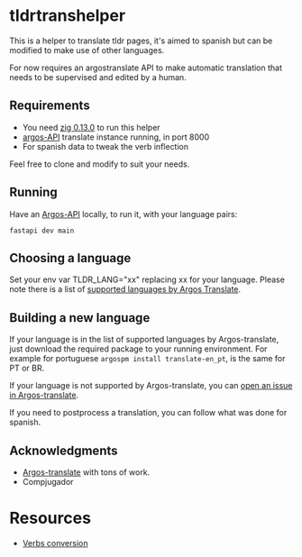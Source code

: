 # tldrtranshelper

This is a helper to translate tldr pages, it's aimed to spanish but can
be modified to make use of other languages.

For now requires an argostranslate API to make automatic translation that
needs to be supervised and edited by a human.

## Requirements

* You need [zig 0.13.0](https://ziglang.org/download/) to run this helper
* [argos-API](https://github.com/Jaro-c/Argos-API) translate instance running, in port 8000
* For spanish data to tweak the verb inflection

Feel free to clone and modify to suit your needs.

## Running

Have an [Argos-API](https://github.com/Jaro-c/Argos-API) locally, to run it, with your
language pairs:

```
fastapi dev main
```

## Choosing a language

Set your env var TLDR_LANG="xx" replacing xx for your language. Please
note there is a list of [supported languages by Argos Translate](https://github.com/argosopentech/argos-translate).

## Building a new language

If your language is in the list of supported languages by Argos-translate, just download the required package to your running environment.  For example for portuguese `argospm install translate-en_pt`, is the same for PT or BR.

If your language is not supported by Argos-translate, you can [open an issue in Argos-translate](https://github.com/argosopentech/argos-translate/discussions/91).

If you need to postprocess a translation, you can follow what was done for spanish.


## Acknowledgments

* [Argos-translate](https://github.com/argosopentech/argos-translate) with tons of work.
* Compjugador

# Resources

* [Verbs conversion](https://igor.tamarapatino.org/tldrtranslate/resources/es/data.mdb.gz)
